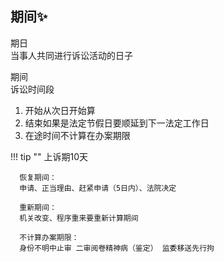## 期间✨

期日   
当事人共同进行诉讼活动的日子

期间   
诉讼时间段

1. 开始从次日开始算
2. 结束如果是法定节假日要顺延到下一法定工作日
3. 在途时间不计算在办案期限 

!!! tip ""
      上诉期10天

      恢复期间：    
      申请、正当理由、赶紧申请（5日内）、法院决定

      重新期间：
      机关改变、程序重来要重新计算期间

      不计算办案期限：   
      身份不明中止审 二审阅卷精神病（鉴定） 监委移送先行拘